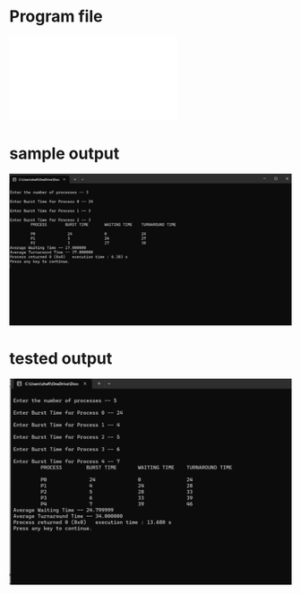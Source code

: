 # Program file
![Programfile](fcfs.c)

# sample output
![sample output](sampleoutput.png)

# tested output
![tested output](Testedoutput.png)

